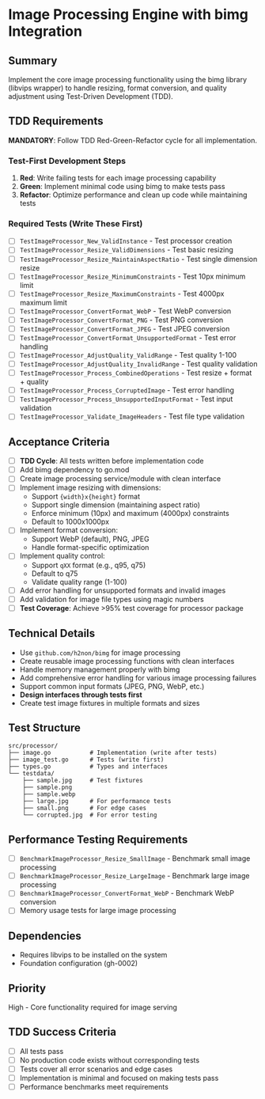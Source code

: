 # Image Processing Engine with bimg Integration

## Summary
Implement the core image processing functionality using the bimg library (libvips wrapper) to handle resizing, format conversion, and quality adjustment using Test-Driven Development (TDD).

## TDD Requirements
**MANDATORY**: Follow TDD Red-Green-Refactor cycle for all implementation.

### Test-First Development Steps
1. **Red**: Write failing tests for each image processing capability
2. **Green**: Implement minimal code using bimg to make tests pass
3. **Refactor**: Optimize performance and clean up code while maintaining tests

### Required Tests (Write These First)
- [ ] `TestImageProcessor_New_ValidInstance` - Test processor creation
- [ ] `TestImageProcessor_Resize_ValidDimensions` - Test basic resizing
- [ ] `TestImageProcessor_Resize_MaintainAspectRatio` - Test single dimension resize
- [ ] `TestImageProcessor_Resize_MinimumConstraints` - Test 10px minimum limit
- [ ] `TestImageProcessor_Resize_MaximumConstraints` - Test 4000px maximum limit
- [ ] `TestImageProcessor_ConvertFormat_WebP` - Test WebP conversion
- [ ] `TestImageProcessor_ConvertFormat_PNG` - Test PNG conversion  
- [ ] `TestImageProcessor_ConvertFormat_JPEG` - Test JPEG conversion
- [ ] `TestImageProcessor_ConvertFormat_UnsupportedFormat` - Test error handling
- [ ] `TestImageProcessor_AdjustQuality_ValidRange` - Test quality 1-100
- [ ] `TestImageProcessor_AdjustQuality_InvalidRange` - Test quality validation
- [ ] `TestImageProcessor_Process_CombinedOperations` - Test resize + format + quality
- [ ] `TestImageProcessor_Process_CorruptedImage` - Test error handling
- [ ] `TestImageProcessor_Process_UnsupportedInputFormat` - Test input validation
- [ ] `TestImageProcessor_Validate_ImageHeaders` - Test file type validation

## Acceptance Criteria
- [ ] **TDD Cycle**: All tests written before implementation code
- [ ] Add bimg dependency to go.mod
- [ ] Create image processing service/module with clean interface
- [ ] Implement image resizing with dimensions:
  - Support `{width}x{height}` format
  - Support single dimension (maintaining aspect ratio)
  - Enforce minimum (10px) and maximum (4000px) constraints
  - Default to 1000x1000px
- [ ] Implement format conversion:
  - Support WebP (default), PNG, JPEG
  - Handle format-specific optimization
- [ ] Implement quality control:
  - Support `qXX` format (e.g., q95, q75)
  - Default to q75
  - Validate quality range (1-100)
- [ ] Add error handling for unsupported formats and invalid images
- [ ] Add validation for image file types using magic numbers
- [ ] **Test Coverage**: Achieve >95% test coverage for processor package

## Technical Details
- Use `github.com/h2non/bimg` for image processing
- Create reusable image processing functions with clean interfaces
- Handle memory management properly with bimg
- Add comprehensive error handling for various image processing failures
- Support common input formats (JPEG, PNG, WebP, etc.)
- **Design interfaces through tests first**
- Create test image fixtures in multiple formats and sizes

## Test Structure
```
src/processor/
├── image.go           # Implementation (write after tests)
├── image_test.go      # Tests (write first)
├── types.go           # Types and interfaces
└── testdata/
    ├── sample.jpg     # Test fixtures
    ├── sample.png
    ├── sample.webp
    ├── large.jpg      # For performance tests
    ├── small.png      # For edge cases
    └── corrupted.jpg  # For error testing
```

## Performance Testing Requirements
- [ ] `BenchmarkImageProcessor_Resize_SmallImage` - Benchmark small image processing
- [ ] `BenchmarkImageProcessor_Resize_LargeImage` - Benchmark large image processing
- [ ] `BenchmarkImageProcessor_ConvertFormat_WebP` - Benchmark WebP conversion
- [ ] Memory usage tests for large image processing

## Dependencies
- Requires libvips to be installed on the system
- Foundation configuration (gh-0002)

## Priority
High - Core functionality required for image serving

## TDD Success Criteria
- [ ] All tests pass
- [ ] No production code exists without corresponding tests
- [ ] Tests cover all error scenarios and edge cases
- [ ] Implementation is minimal and focused on making tests pass
- [ ] Performance benchmarks meet requirements